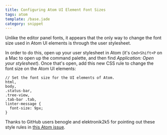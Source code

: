 ```yaml
---
title: Configuring Atom UI Element Font Sizes
tags: atom
template: /base.jade
category: snippet
---
```


Unlike the editor panel fonts, it appears that the only way to change the font size used in Atom UI elements is through the user stylesheet.

In order to do this, open up your user stylesheet in Atom (it's `Cmd+Shift+P` on a Mac to open up the command palette, and then find *Application: Open your stylesheet*). Once that's open, add this new CSS rule to change the font size on the Atom UI elements:

```
// Set the font size for the UI elements of Atom.
html,
body,
.status-bar,
.tree-view,
.tab-bar .tab,
linter-message {
  font-size: 9px;
}
```

Thanks to GitHub users benogle and elektronik2k5 for pointing out these style rules in [this Atom issue](https://github.com/atom/atom/issues/2530).
